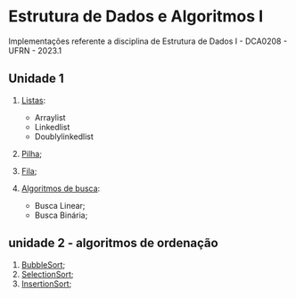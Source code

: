 # Estrutura de Dados e Algoritmos I
Implementações referente a disciplina de Estrutura de Dados I - DCA0208 - UFRN - 2023.1

## Unidade 1

1. [Listas](https://github.com/CarlosG18/edi_dca0208/tree/main/conteudos/list/list.md):
   - Arraylist
   - Linkedlist
   - Doublylinkedlist

2. [Pilha](https://github.com/CarlosG18/edi_dca0208/tree/main/conteudos/pilha/pilha.md);
3. [Fila](https://github.com/CarlosG18/edi_dca0208/tree/main/conteudos/fila/fila.md);
4. [Algoritmos de busca](https://github.com/CarlosG18/edi_dca0208/tree/main/conteudos/busca/busca.md):
   - Busca Linear;
   - Busca Binária;

## unidade 2 - algoritmos de ordenação

1. [BubbleSort](https://github.com/CarlosG18/edi_dca0208/tree/main/conteudos/ordenacao/bubblesort.md);
2. [SelectionSort](https://github.com/CarlosG18/edi_dca0208/tree/main/conteudos/ordenacao/selectionsort.md);
3. [InsertionSort](https://github.com/CarlosG18/edi_dca0208/tree/main/conteudos/ordenacao/insertionsort.md);


